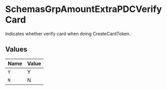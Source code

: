 # SchemasGrpAmountExtraPDCVerifyCard

Indicates whether verify card when doing CreateCardToken.



## Values

| Name  | Value |
| ----- | ----- |
| `Y`   | Y     |
| `N`   | N     |